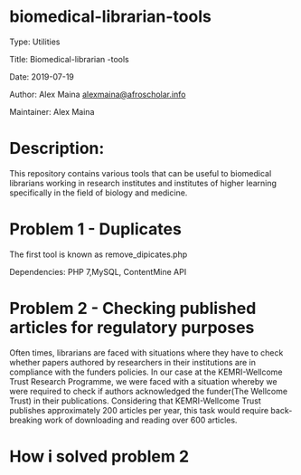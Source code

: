 # biomedical-librarian-tools

Type: Utilities

Title: Biomedical-librarian -tools

Date: 2019-07-19

Author: Alex Maina <alexmaina@afroscholar.info>

Maintainer: Alex Maina

# Description: 
This repository contains various tools that can be useful to biomedical librarians working in research institutes and institutes of higher learning specifically in the field of biology and medicine.

# Problem 1 - Duplicates
The first tool is known as remove_dipicates.php

Dependencies: PHP 7,MySQL, ContentMine API

# Problem 2 - Checking published articles for regulatory purposes


Often times, librarians are faced with situations where they have to check whether papers authored by researchers in their institutions are in compliance with the funders policies. In our case at the KEMRI-Wellcome Trust Research Programme, we were faced with a situation whereby we were required to check if authors acknowledged the funder(The Wellcome Trust) in their publications. Considering that KEMRI-Wellcome Trust publishes approximately 200 articles per year, this task would require back-breaking work of downloading and reading over 600 articles.

# How i solved problem 2

